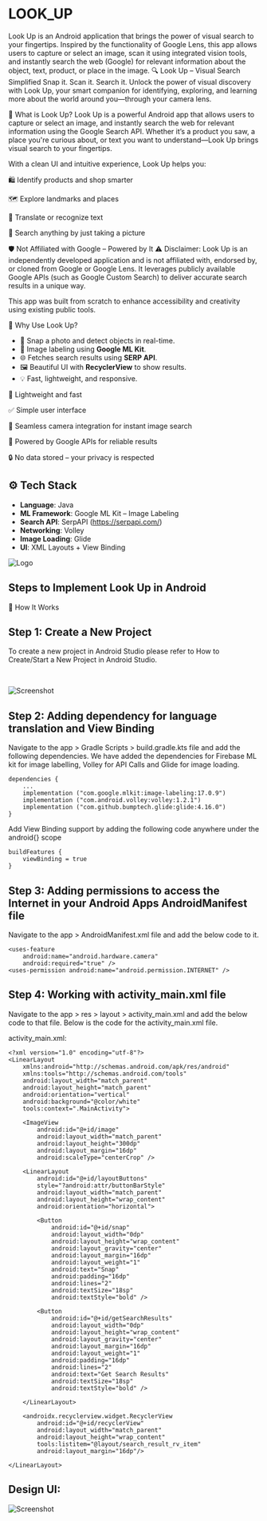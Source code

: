 # LOOK_UP
Look Up is an Android application that brings the power of visual search to your fingertips. Inspired by the functionality of Google Lens, this app allows users to capture or select an image, scan it using integrated vision tools, and instantly search the web (Google) for relevant information about the object, text, product, or place in the image.
🔍 Look Up – Visual Search Simplified
Snap it. Scan it. Search it.
Unlock the power of visual discovery with Look Up, your smart companion for identifying, exploring, and learning more about the world around you—through your camera lens.

📱 What is Look Up?
Look Up is a powerful Android app that allows users to capture or select an image, and instantly search the web for relevant information using the Google Search API. Whether it’s a product you saw, a place you're curious about, or text you want to understand—Look Up brings visual search to your fingertips.

With a clean UI and intuitive experience, Look Up helps you:

🛍️ Identify products and shop smarter

🗺️ Explore landmarks and places

📖 Translate or recognize text

🎯 Search anything by just taking a picture

🛡️ Not Affiliated with Google – Powered by It
⚠️ Disclaimer:
Look Up is an independently developed application and is not affiliated with, endorsed by, or cloned from Google or Google Lens. It leverages publicly available Google APIs (such as Google Custom Search) to deliver accurate search results in a unique way.

This app was built from scratch to enhance accessibility and creativity using existing public tools.

🌟 Why Use Look Up?
- 📸 Snap a photo and detect objects in real-time.
- 🧠 Image labeling using **Google ML Kit**.
- 🌐 Fetches search results using **SERP API**.
- 🖼️ Beautiful UI with **RecyclerView** to show results.
- 💡 Fast, lightweight, and responsive.
  
🚀 Lightweight and fast

✅ Simple user interface

🔎 Seamless camera integration for instant image search

🔗 Powered by Google APIs for reliable results

🔒 No data stored – your privacy is respected

## ⚙️ Tech Stack

- **Language**: Java
- **ML Framework**: Google ML Kit – Image Labeling
- **Search API**: SerpAPI (https://serpapi.com/)
- **Networking**: Volley
- **Image Loading**: Glide
- **UI**: XML Layouts + View Binding
  
![Logo](C:\Users\moham\Downloads)


## Steps to Implement Look Up in Android

📸 How It Works

## Step 1: Create a New Project
To create a new project in Android Studio please refer to How to Create/Start a New Project in Android Studio.


<br>

![Screenshot](https://media.geeksforgeeks.org/wp-content/uploads/20250324112058953365/lens-app-dir.png)


## Step 2: Adding dependency for language translation and View Binding

Navigate to the app > Gradle Scripts > build.gradle.kts file and add the following dependencies. We have added the dependencies for Firebase ML kit for image labelling, Volley for API Calls and Glide for image loading.


```
dependencies {
    ...
    implementation ("com.google.mlkit:image-labeling:17.0.9")
    implementation ("com.android.volley:volley:1.2.1")
    implementation ("com.github.bumptech.glide:glide:4.16.0")
}

```
Add View Binding support by adding the following code anywhere under the android{} scope
```
buildFeatures {
    viewBinding = true
}
```
## Step 3: Adding permissions to access the Internet in your Android Apps AndroidManifest file

Navigate to the app > AndroidManifest.xml file and add the below code to it.
```
<uses-feature
    android:name="android.hardware.camera"
    android:required="true" />
<uses-permission android:name="android.permission.INTERNET" />
```
## Step 4: Working with activity_main.xml file

Navigate to the app > res > layout > activity_main.xml and add the below code to that file. Below is the code for the activity_main.xml file. 

activity_main.xml:
```
<?xml version="1.0" encoding="utf-8"?>
<LinearLayout
    xmlns:android="http://schemas.android.com/apk/res/android"
    xmlns:tools="http://schemas.android.com/tools"
    android:layout_width="match_parent"
    android:layout_height="match_parent"
    android:orientation="vertical"
    android:background="@color/white"
    tools:context=".MainActivity">

    <ImageView
        android:id="@+id/image"
        android:layout_width="match_parent"
        android:layout_height="300dp"
        android:layout_margin="16dp"
        android:scaleType="centerCrop" />

    <LinearLayout
        android:id="@+id/layoutButtons"
        style="?android:attr/buttonBarStyle"
        android:layout_width="match_parent"
        android:layout_height="wrap_content"
        android:orientation="horizontal">

        <Button
            android:id="@+id/snap"
            android:layout_width="0dp"
            android:layout_height="wrap_content"
            android:layout_gravity="center"
            android:layout_margin="16dp"
            android:layout_weight="1"
            android:text="Snap"
            android:padding="16dp"
            android:lines="2"
            android:textSize="18sp"
            android:textStyle="bold" />

        <Button
            android:id="@+id/getSearchResults"
            android:layout_width="0dp"
            android:layout_height="wrap_content"
            android:layout_gravity="center"
            android:layout_margin="16dp"
            android:layout_weight="1"
            android:padding="16dp"
            android:lines="2"
            android:text="Get Search Results"
            android:textSize="18sp"
            android:textStyle="bold" />

    </LinearLayout>

    <androidx.recyclerview.widget.RecyclerView
        android:id="@+id/recyclerView"
        android:layout_width="match_parent"
        android:layout_height="wrap_content"
        tools:listitem="@layout/search_result_rv_item"
        android:layout_margin="16dp"/>

</LinearLayout>
```
## Design UI:
![Screenshot]([https://media.geeksforgeeks.org/wp-content/uploads/20250324112058953365/lens-app-dir.png](https://media.geeksforgeeks.org/wp-content/uploads/20250324112934450081/lens-app-design-ui.png))

